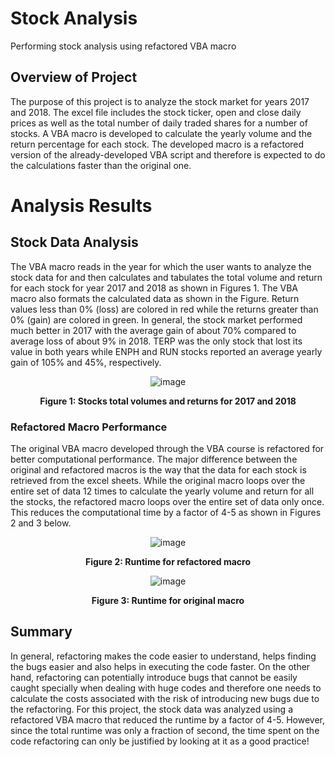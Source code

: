 # Stock Analysis
Performing stock analysis using refactored VBA macro 
## Overview of Project
The purpose of this project is to analyze the stock market for years 2017 and 2018.  The excel file includes the stock ticker, open and close daily prices as well as the total number of daily traded shares for a number of stocks. A VBA macro is developed to calculate the yearly volume and the return percentage for each stock. The developed macro is a refactored version of the already-developed VBA script and therefore is expected to do the calculations faster than the original one.
# Analysis Results
## Stock Data Analysis
The VBA macro reads in the year for which the user wants to analyze the stock data for and then calculates and tabulates the total volume and return for each stock for year 2017 and 2018 as shown in Figures 1. The VBA macro also formats the calculated data as shown in the Figure. Return values less than 0% (loss) are colored in red while the returns greater than 0% (gain) are colored in green.  In general, the stock market performed much better in 2017 with the average gain of about 70% compared to average loss of about 9% in 2018. TERP was the only stock that lost its value in both years while ENPH and RUN stocks reported an average yearly gain of 105% and 45%, respectively. 

<div align="center"> 

![image](https://user-images.githubusercontent.com/103223944/163464933-f4bc81fa-89f8-441f-bf63-66f361e0cba8.png)
  
**Figure 1: Stocks total volumes and returns for 2017 and 2018** 
  
<div align="left"> 
  
 ### Refactored Macro Performance 
The original VBA macro developed through the VBA course is refactored for better computational performance. The major difference between the original and refactored macros is the way that the data for each stock is retrieved from the excel sheets. While the original macro loops over the entire set of data 12 times to calculate the yearly volume and return for all the stocks, the refactored macro loops over the entire set of data only once. This reduces the computational time by a factor of 4-5 as shown in Figures 2 and 3 below. 
  
<div align="center"> 
    
![image](https://user-images.githubusercontent.com/103223944/163465107-790d24c9-c112-40a4-8d4a-16ba99299f50.png)

**Figure 2: Runtime for refactored macro** 
      
![image](https://user-images.githubusercontent.com/103223944/163465188-4e58e087-d35e-425d-ab24-9845069457f7.png)

**Figure 3: Runtime for original macro** 
    
<div align="left">   
    
## Summary
In general, refactoring makes the code easier to understand, helps finding the bugs easier and also helps in executing the code faster. On the other hand, refactoring can potentially introduce bugs that cannot be easily caught specially when dealing with huge codes and therefore one needs to calculate the costs associated with the risk of introducing new bugs due to the refactoring.
For this project, the stock data was analyzed using a refactored VBA macro that reduced the runtime by a factor of 4-5. However, since the total runtime was only a fraction of second, the time spent on the code refactoring can only be justified by looking at it as a good practice!        
    
    
    
  

